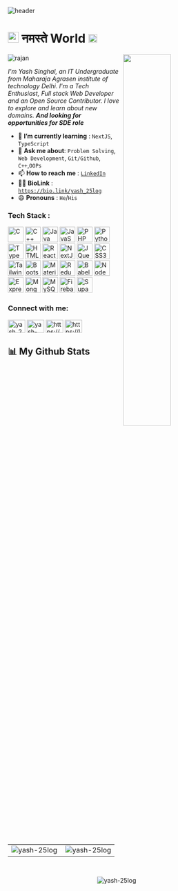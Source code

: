 ![header](https://user-images.githubusercontent.com/85401522/193738869-1aae5c48-37b8-487d-bedb-de2dba39fd5e.png)
<h1><img src="https://imgur.com/CTPzCrS.gif" height=25px width=25px> <b> नमस्ते World </b> <img src="https://imgur.com/TFzFv3D.gif" height=20px width=20px></h1>
<img src="https://camo.githubusercontent.com/f1f2bc6e7ec110b34bab4ec55aa5c93ebae552ae011f5756bd7b7f783d627a6d/68747470733a2f2f63646e2e6472696262626c652e636f6d2f75736572732f313136323037372f73637265656e73686f74732f333834383931342f70726f6772616d6d65722e676966" height=47% width=47% align="right">
<p align="left"> <img src="https://komarev.com/ghpvc/?username=yash-25log" alt="rajan" /> </p>

<p><i> I'm Yash Singhal, an IT Undergraduate from Maharaja Agrasen institute of technology Delhi.  I'm a Tech Enthusiast, Full stack Web Developer and an Open Source Contributor. I love to explore and learn about new domains. <b>And looking for opportunities for SDE role </b> </i></p>
<ul>
<li> 🌱 <b>I’m currently learning</b> : <code>NextJS</code>, <code>TypeScript</code></li>
<li> 💬 <b>Ask me about</b>: <code>Problem Solving</code>, <code>Web Development</code>, <code>Git/Github</code>, <code>C++</code>,<code>OOPs</code></li>
<li> 📫 <b>How to reach me</b> : <code><a href="https://linkedin.com/in/yash-25log">LinkedIn</a></code></li>
<li> 👩‍💻 <b>BioLink</b> : <code><a href="https://bio.link/yash_25log">https://bio.link/yash_25log</a></code></li>
<li> 😄 <b>Pronouns</b> : <code>He</code>/<code>His</code></li>
<!-- <li> ⚡ <b>Fun fact</b> : </li> -->
</ul>

### Tech Stack :

<p align="left">
<a href="https://docs.microsoft.com/en-us/cpp/?view=msvc-170" target="_blank" rel="noreferrer"><img src="https://raw.githubusercontent.com/danielcranney/readme-generator/main/public/icons/skills/c-colored.svg" width="36" height="36" alt="C" /></a>
<a href="https://docs.microsoft.com/en-us/cpp/?view=msvc-170" target="_blank" rel="noreferrer"><img src="https://raw.githubusercontent.com/danielcranney/readme-generator/main/public/icons/skills/cplusplus-colored.svg" width="36" height="36" alt="C++" /></a>
<a href="https://www.oracle.com/java/" target="_blank" rel="noreferrer"><img src="https://raw.githubusercontent.com/danielcranney/readme-generator/main/public/icons/skills/java-colored.svg" width="36" height="36" alt="Java" /></a>
<a href="https://developer.mozilla.org/en-US/docs/Web/JavaScript" target="_blank" rel="noreferrer"><img src="https://raw.githubusercontent.com/danielcranney/readme-generator/main/public/icons/skills/javascript-colored.svg" width="36" height="36" alt="JavaScript" /></a>
<a href="https://www.php.net/" target="_blank" rel="noreferrer"><img src="https://raw.githubusercontent.com/danielcranney/readme-generator/main/public/icons/skills/php-colored.svg" width="36" height="36" alt="PHP" /></a>
<a href="https://www.python.org/" target="_blank" rel="noreferrer"><img src="https://raw.githubusercontent.com/danielcranney/readme-generator/main/public/icons/skills/python-colored.svg" width="36" height="36" alt="Python" /></a>
<a href="https://www.typescriptlang.org/" target="_blank" rel="noreferrer"><img src="https://raw.githubusercontent.com/danielcranney/readme-generator/main/public/icons/skills/typescript-colored.svg" width="36" height="36" alt="TypeScript" /></a>
<a href="https://developer.mozilla.org/en-US/docs/Glossary/HTML5" target="_blank" rel="noreferrer"><img src="https://raw.githubusercontent.com/danielcranney/readme-generator/main/public/icons/skills/html5-colored.svg" width="36" height="36" alt="HTML5" /></a>
<a href="https://reactjs.org/" target="_blank" rel="noreferrer"><img src="https://raw.githubusercontent.com/danielcranney/readme-generator/main/public/icons/skills/react-colored.svg" width="36" height="36" alt="React" /></a>
<a href="https://nextjs.org/docs" target="_blank" rel="noreferrer"><img src="https://raw.githubusercontent.com/danielcranney/readme-generator/main/public/icons/skills/nextjs-colored.svg" width="36" height="36" alt="NextJs" /></a>
<a href="https://jquery.com/" target="_blank" rel="noreferrer"><img src="https://raw.githubusercontent.com/danielcranney/readme-generator/main/public/icons/skills/jquery-colored.svg" width="36" height="36" alt="JQuery" /></a>
<a href="https://www.w3.org/TR/CSS/#css" target="_blank" rel="noreferrer"><img src="https://raw.githubusercontent.com/danielcranney/readme-generator/main/public/icons/skills/css3-colored.svg" width="36" height="36" alt="CSS3" /></a>
<a href="https://tailwindcss.com/" target="_blank" rel="noreferrer"><img src="https://raw.githubusercontent.com/danielcranney/readme-generator/main/public/icons/skills/tailwindcss-colored.svg" width="36" height="36" alt="TailwindCSS" /></a>
<a href="https://getbootstrap.com/" target="_blank" rel="noreferrer"><img src="https://raw.githubusercontent.com/danielcranney/readme-generator/main/public/icons/skills/bootstrap-colored.svg" width="36" height="36" alt="Bootstrap" /></a>
<a href="https://mui.com/" target="_blank" rel="noreferrer"><img src="https://raw.githubusercontent.com/danielcranney/readme-generator/main/public/icons/skills/materialui-colored.svg" width="36" height="36" alt="Material UI" /></a>
<a href="https://redux.js.org/" target="_blank" rel="noreferrer"><img src="https://raw.githubusercontent.com/danielcranney/readme-generator/main/public/icons/skills/redux-colored.svg" width="36" height="36" alt="Redux" /></a>
<a href="https://babeljs.io/" target="_blank" rel="noreferrer"><img src="https://raw.githubusercontent.com/danielcranney/readme-generator/main/public/icons/skills/babel-colored.svg" width="36" height="36" alt="Babel" /></a>
<a href="https://nodejs.org/en/" target="_blank" rel="noreferrer"><img src="https://raw.githubusercontent.com/danielcranney/readme-generator/main/public/icons/skills/nodejs-colored.svg" width="36" height="36" alt="NodeJS" /></a>
<a href="https://expressjs.com/" target="_blank" rel="noreferrer"><img src="https://raw.githubusercontent.com/danielcranney/readme-generator/main/public/icons/skills/express-colored.svg" width="36" height="36" alt="Express" /></a>
<a href="https://www.mongodb.com/" target="_blank" rel="noreferrer"><img src="https://raw.githubusercontent.com/danielcranney/readme-generator/main/public/icons/skills/mongodb-colored.svg" width="36" height="36" alt="MongoDB" /></a>
<a href="https://www.mysql.com/" target="_blank" rel="noreferrer"><img src="https://raw.githubusercontent.com/danielcranney/readme-generator/main/public/icons/skills/mysql-colored.svg" width="36" height="36" alt="MySQL" /></a>
<a href="https://firebase.google.com/" target="_blank" rel="noreferrer"><img src="https://raw.githubusercontent.com/danielcranney/readme-generator/main/public/icons/skills/firebase-colored.svg" width="36" height="36" alt="Firebase" /></a>
<a href="https://supabase.io/" target="_blank" rel="noreferrer"><img src="https://raw.githubusercontent.com/danielcranney/readme-generator/main/public/icons/skills/supabase-colored.svg" width="36" height="36" alt="Supabase" /></a>
</p>

<!-- <p align="left"> <img src="https://komarev.com/ghpvc/?username=yash-25log&label=Profile%20views&color=0e75b6&style=flat" alt="yash-25log" /> </p> -->

<!-- <p align="left"> <a href="https://github.com/ryo-ma/github-profile-trophy"><img src="https://github-profile-trophy.vercel.app/?username=yash-25log" alt="yash-25log" /></a> </p> -->

<!-- <p align="left"> <a href="https://twitter.com/yash_25log" target="blank"><img src="https://img.shields.io/twitter/follow/yash_25log?logo=twitter&style=for-the-badge" alt="yash_25log" /></a> </p> -->

<h3 align="left">Connect with me:</h3>
<p align="left">
<a href="https://twitter.com/yash_25log" target="blank"><img align="center" src="https://raw.githubusercontent.com/rahuldkjain/github-profile-readme-generator/master/src/images/icons/Social/twitter.svg" alt="yash_25log" height="30" width="40" /></a>
<a href="https://linkedin.com/in/yash-25log" target="blank"><img align="center" src="https://raw.githubusercontent.com/rahuldkjain/github-profile-readme-generator/master/src/images/icons/Social/linked-in-alt.svg" alt="yash-25log" height="30" width="40" /></a>
<a href="https://hashnode.com/https://hashnode.com/@yash003singhal" target="blank"><img align="center" src="https://raw.githubusercontent.com/rahuldkjain/github-profile-readme-generator/master/src/images/icons/Social/hashnode.svg" alt="https://hashnode.com/@yash003singhal" height="30" width="40" /></a>
<a href="https://www.leetcode.com/https://leetcode.com/yash003log/" target="blank"><img align="center" src="https://raw.githubusercontent.com/rahuldkjain/github-profile-readme-generator/master/src/images/icons/Social/leet-code.svg" alt="https://leetcode.com/yash003log/" height="30" width="40" /></a>
</p>

## 📊 My Github Stats
<!-- <b>My GitHub Stats :</b> -->
|                          |              |
| :---------------------: | :----------------------: |
| <img align="left"  src="https://github-readme-stats.vercel.app/api/top-langs?username=yash-25log&show_icons=true&theme=dark&title_color=4b9eec&text_color=ffffff&locale=en&layout=compact" alt="yash-25log" /> | <img align="center" src="https://github-readme-stats.vercel.app/api?username=yash-25log&show_icons=true&theme=dark&title_color=42adff&text_color=ffffff&locale=en" alt="yash-25log" /> |


<br/>
<p align="center">
    <img align="center" src="https://github-readme-streak-stats.herokuapp.com/?user=yash-25log&theme=dark" alt="yash-25log" />
</p>
<br/>

<p></p>
<br/>

<!--### 🚀 My contributions! Whose <img src= "https://c.tenor.com/BczFoyx41WoAAAAj/swallowed-the-mighty-ones.gif" width= "30" height= "30"> snake is this!? 😭 -->
<!-- ![Contribution grid snake animation](https://raw.githubusercontent.com/codergirl-al/codergirl-al/output/github-contribution-grid-snake.svg) -->
